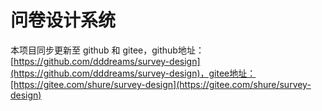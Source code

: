 # 问卷设计系统

本项目同步更新至 github 和 gitee，github地址：[https://github.com/dddreams/survey-design](https://github.com/dddreams/survey-design)，gitee地址：[https://gitee.com/shure/survey-design](https://gitee.com/shure/survey-design)







